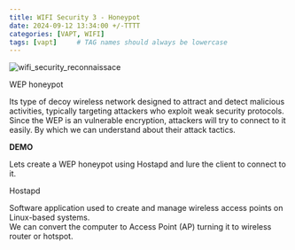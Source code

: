 ```yaml
---
title: WIFI Security 3 - Honeypot
date: 2024-09-12 13:34:00 +/-TTTT
categories: [VAPT, WIFI]
tags: [vapt]     # TAG names should always be lowercase
---
```


![wifi_security_reconnaissace](https://drive.google.com/thumbnail?id=1yloy8_XS5vU55ZmpYmJShA_YrC0fHi0H&sz=w500) 

WEP honeypot  

Its type of decoy wireless network designed to attract and detect malicious activities, typically targeting attackers who exploit weak security protocols.  
Since the WEP is an vulnerable encryption, attackers will try to connect to it easily. By which we can understand about their attack tactics.  

**DEMO**

Lets create a WEP honeypot using Hostapd and lure the client to connect to it.  

Hostapd  

Software application used to create and manage wireless access points on Linux-based systems.  
We can convert the computer to Access Point (AP) turning it to wireless router or hotspot.  


